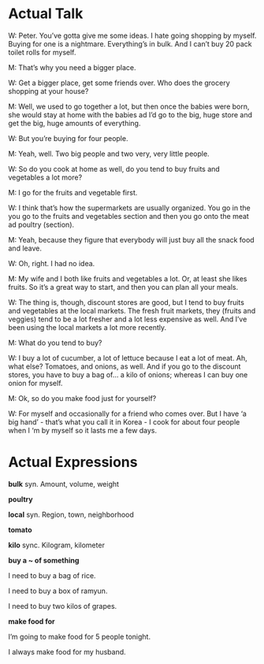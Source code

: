 # Actual Talk

W: Peter. You’ve gotta give me some ideas. I hate going shopping by myself. Buying for one is a nightmare. Everything’s in bulk. And I can’t buy 20 pack toilet rolls for myself.

M: That’s why you need a bigger place.

W: Get a bigger place, get some friends over. Who does the grocery shopping at your house?

M: Well, we used to go together a lot, but then once the babies were born, she would stay at home with the babies ad I’d go to the big, huge store and get the big, huge amounts of everything.

W: But you’re buying for four people.

M: Yeah, well. Two big people and two very, very little people.

W: So do you cook at home as well, do you tend to buy fruits and vegetables a lot more?

M: I go for the fruits and vegetable first.

W: I think that’s how the supermarkets are usually organized. You go in the you go to the fruits and vegetables section and then you go onto the meat ad poultry (section).

M: Yeah, because they figure that everybody will just buy all the snack food and leave.

W: Oh, right. I had no idea.

M: My wife and I both like fruits and vegetables a lot. Or, at least she likes fruits. So it’s a great way to start, and then you can plan all your meals.

W: The thing is, though, discount stores are good, but I tend to buy fruits and vegetables at the local markets. The fresh fruit markets, they (fruits and veggies) tend to be a lot fresher and a lot less expensive as well. And I’ve been using the local markets a lot more recently.

M: What do you tend to buy?

W: I buy a lot of cucumber, a lot of lettuce because I eat a lot of meat. Ah, what else? Tomatoes, and onions, as well. And if you go to the discount stores, you have to buy a bag of… a kilo of onions; whereas I can buy one onion for myself.

M: Ok, so do you make food just for yourself?

W: For myself and occasionally for a friend who comes over. But I have ‘a big hand’ - that’s what you call it in Korea - I cook for about four people when I ‘m by myself so it lasts me a few days.


# Actual Expressions

**bulk** syn. Amount, volume, weight

**poultry**

**local** syn. Region, town, neighborhood

**tomato**

**kilo** sync. Kilogram, kilometer

**buy a ~ of something**

I need to buy a bag of rice.

I need to buy a box of ramyun.

I need to buy two kilos of grapes.

**make food for**

I’m going to make food for 5 people tonight.

I always make food for my husband.



